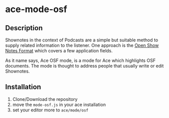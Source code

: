 ace-mode-osf
==============

## Description
Shownotes in the context of Podcasts are a simple but suitable method to supply related information to the listener. One approach is the <a href="https://shownotes.github.io/OSF-in-a-Nutshell/OSF-in-a-Nutshell.en.html">Open Show Notes Format</a> which covers a few application fields.

As it name says, Ace OSF mode, is a mode for Ace which highlights OSF documents. The mode is thought to address people that usually write or edit Shownotes.

## Installation
1. Clone/Download the repository
2. move the `mode-osf.js` in your ace installation
3. set your editor more to `ace/mode/osf`